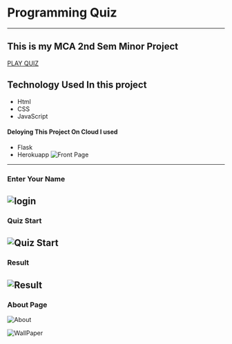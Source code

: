 # Programming Quiz
----
## This is my MCA 2nd Sem Minor Project

[PLAY QUIZ](https://quiz-project-harinder.herokuapp.com/)
## Technology Used In this project
- Html
- CSS
- JavaScript
#### Deloying This Project On Cloud I used
- Flask
- Herokuapp
![Front Page](https://user-images.githubusercontent.com/96901742/183342020-f6f96917-9e4d-4ebf-a9dd-2af18812b8e7.png)
----
### Enter Your Name

![login](https://user-images.githubusercontent.com/96901742/183346502-f2f2f7bb-bc79-4ef0-80f2-95dfd25856ef.png)
----
### Quiz Start
![Quiz Start](https://user-images.githubusercontent.com/96901742/183346593-00c4ada4-b8a6-410b-8667-2d80f67ac2eb.png)
-----
### Result
![Result](https://user-images.githubusercontent.com/96901742/183346686-40988253-8a9f-4056-ba6c-036f23e85c39.png)
----
### About Page
![About](https://user-images.githubusercontent.com/96901742/183346743-f7741915-fefd-4ecd-a164-eec87780a585.png)

![WallPaper](https://github.com/harinder007/mca_quiz_project/assets/96901742/44bd7ecd-ab03-467d-bb0a-e147b991c46a)

